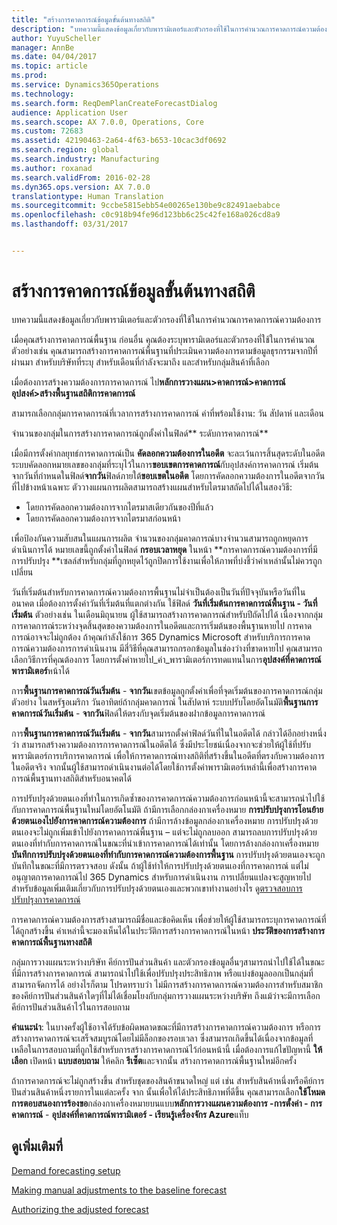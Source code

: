 ```yaml
---
title: "สร้างการคาดการณ์ข้อมูลขั้นต้นทางสถิติ"
description: "บทความนี้แสดงข้อมูลเกี่ยวกับพารามิเตอร์และตัวกรองที่ใช้ในการคำนวณการคาดการณ์ความต้องการ"
author: YuyuScheller
manager: AnnBe
ms.date: 04/04/2017
ms.topic: article
ms.prod: 
ms.service: Dynamics365Operations
ms.technology: 
ms.search.form: ReqDemPlanCreateForecastDialog
audience: Application User
ms.search.scope: AX 7.0.0, Operations, Core
ms.custom: 72683
ms.assetid: 42190463-2a64-4f63-b653-10cac3df0692
ms.search.region: global
ms.search.industry: Manufacturing
ms.author: roxanad
ms.search.validFrom: 2016-02-28
ms.dyn365.ops.version: AX 7.0.0
translationtype: Human Translation
ms.sourcegitcommit: 9ccbe5815ebb54e00265e130be9c82491aebabce
ms.openlocfilehash: c0c918b94fe96d123bb6c25c42fe168a026cd8a9
ms.lasthandoff: 03/31/2017


---
```


# <a name="generate-a-statistical-baseline-forecast"></a>สร้างการคาดการณ์ข้อมูลขั้นต้นทางสถิติ

บทความนี้แสดงข้อมูลเกี่ยวกับพารามิเตอร์และตัวกรองที่ใช้ในการคำนวณการคาดการณ์ความต้องการ 

เมื่อคุณสร้างการคาดการณ์พื้นฐาน ก่อนอื่น คุณต้องระบุพารามิเตอร์และตัวกรองที่ใช้ในการคำนวณ  ตัวอย่างเช่น คุณสามารถสร้างการคาดการณ์พื้นฐานที่ประเมินความต้องการตามข้อมูลธุรกรรมจากปีที่ผ่านมา สำหรับบริษัทที่ระบุ สำหรับเดือนที่กำลังจะมาถึง และสำหรับกลุ่มสินค้าที่เลือก 

เมื่อต้องการสร้างความต้องการการคาดการณ์ ไป**หลักการวางแผน&gt;คาดการณ์&gt;คาดการณ์อุปสงค์&gt;สร้างพื้นฐานสถิติการคาดการณ์** 

สามารถเลือกกลุ่มการคาดการณ์ที่เวลาการสร้างการคาดการณ์ ค่าที่พร้อมใช้งาน: วัน สัปดาห์ และเดือน 

จำนวนของกลุ่มในการสร้างการคาดการณ์ถูกตั้งค่าในฟิลด์** ระดับการคาดการณ์** 

เมื่อมีการตั้งค่ากลยุทธ์การคาดการณ์เป็น **คัดลอกความต้องการในอดีต** จะละเว้นการสิ้นสุดระดับในอดีต ระบบคัดลอกหมายเลขของกลุ่มที่ระบุไว้ในการ**ขอบเขตการคาดการณ์**กับอุปสงค์การคาดการณ์ เริ่มต้นจากวันที่กำหนดในฟิลด์**จากวัน**ฟิลด์ภายใต้**ขอบเขตในอดีต** โดยการคัดลอกความต้องการในอดีตจากวันที่ไปข้างหน้าเฉพาะ ตัววางแผนการผลิตสามารถสร้างแผนสำหรับไตรมาสถัดไปได้ในสองวิธี:

-   โดยการคัดลอกความต้องการจากไตรมาสเดียวกันของปีที่แล้ว
-   โดยการคัดลอกความต้องการจากไตรมาสก่อนหน้า

เพื่อป้องกันความสับสนในแผนการผลิต จำนวนของกลุ่มคาดการณ์บางจำนวนสามารถถูกหยุดการดำเนินการได้ หมายเลขนี้ถูกตั้งค่าในฟิลด์ **กรอบเวลาหยุด** ในหน้า **การคาดการณ์ความต้องการที่มีการปรับปรุง **เซลล์สำหรับกลุ่มที่ถูกหยุดไว้ถูกปิดการใช้งานเพื่อให้ภาพที่บ่งชี้ว่าค่าเหล่านั้นไม่ควรถูกเปลี่ยน 

วันที่เริ่มต้นสำหรับการคาดการณ์ความต้องการพื้นฐานไม่จำเป็นต้องเป็นวันที่ปัจจุบันหรือวันที่ในอนาคต เมื่อต้องการตั้งค่าวันที่เริ่มต้นที่แตกต่างกัน ใช้ฟิลด์ **วันที่เริ่มต้นการคาดการณ์พื้นฐาน - วันที่เริ่มต้น** ตัวอย่างเช่น ในเดือนมิถุนายน ผู้ใช้สามารถสร้างการคาดการณ์สำหรับปีถัดไปได้ เนื่องจากกลุ่มการคาดการณ์ระหว่างจุดสิ้นสุดของความต้องการในอดีตและการเริ่มต้นของพื้นฐานหายไป การคาดการณ์อาจจะไม่ถูกต้อง ถ้าคุณกำลังใช้การ 365 Dynamics Microsoft สำหรับบริการการคาดการณ์ความต้องการการดำเนินงาน มีสี่วิธีที่คุณสามารถกรอกข้อมูลในช่องว่างที่ขาดหายไป คุณสามารถเลือกวิธีการที่คุณต้องการ โดยการตั้งค่าหายไป\_ค่า\_พารามิเตอร์การทดแทนในการ**อุปสงค์ที่คาดการณ์พารามิเตอร์**หน้าได้ 

การ**พื้นฐานการคาดการณ์วันเริ่มต้น** - **จากวัน**เขตข้อมูลถูกตั้งค่าเพื่อที่จุดเริ่มต้นของการคาดการณ์กลุ่ม ตัวอย่าง ในสหรัฐอเมริกา วันอาทิตย์ถ้ากลุ่มคาดการณ์ ในสัปดาห์ ระบบปรับโดยอัตโนมัติ**พื้นฐานการคาดการณ์วันเริ่มต้น** - **จากวัน**ฟิลด์ให้ตรงกับจุดเริ่มต้นของฝากข้อมูลการคาดการณ์ 

การ**พื้นฐานการคาดการณ์วันเริ่มต้น** - **จากวัน**สามารถตั้งค่าฟิลด์วันที่ในในอดีตได้ กล่าวได้อีกอย่างหนึ่งว่า สามารถสร้างความต้องการการคาดการณ์ในอดีตได้ ซึ่งมีประโยชน์เนื่องจากจะช่วยให้ผู้ใช้ที่ปรับพารามิเตอร์การบริการคาดการณ์ เพื่อให้การคาดการณ์ทางสถิติที่สร้างขึ้นในอดีตที่ตรงกับความต้องการในอดีตจริง จากนั้นผู้ใช้สามารถดำเนินงานต่อได้โดยใช้การตั้งค่าพารามิเตอร์เหล่านี้เพื่อสร้างการคาดการณ์พื้นฐานทางสถิติสำหรับอนาคตได้ 

การปรับปรุงด้วยตนเองที่ทำในการเกิดซ้ำของการคาดการณ์ความต้องการก่อนหน้านี้จะสามารถนำไปใช้กับการคาดการณ์พื้นฐานใหม่โดยอัตโนมัติ ถ้ามีการเลือกกล่องกาเครื่องหมาย **การปรับปรุงการโอนย้ายด้วยตนเองไปยังการคาดการณ์ความต้องการ** ถ้ามีการล้างข้อมูลกล่องกาเครื่องหมาย การปรับปรุงด้วยตนเองจะไม่ถูกเพิ่มเข้าไปยังการคาดการณ์พื้นฐาน – แต่จะไม่ถูกลบออก สามารถลบการปรับปรุงด้วยตนเองที่ทำกับการคาดการณ์ในขณะที่นำเข้าการคาดการณ์ได้เท่านั้น โดยการล้างกล่องกาเครื่องหมาย **บันทึกการปรับปรุงด้วยตนเองที่ทำกับการคาดการณ์ความต้องการพื้นฐาน** การปรับปรุงด้วยตนเองจะถูกบันทึกในขณะที่มีการตรวจสอบ ดังนั้น ถ้าผู้ใช้ทำให้การปรับปรุงด้วยตนเองที่การคาดการณ์ แต่ไม่อนุญาตการคาดการณ์ไป 365 Dynamics สำหรับการดำเนินงาน การเปลี่ยนแปลงจะสูญหายไป สำหรับข้อมูลเพิ่มเติมเกี่ยวกับการปรับปรุงด้วยตนเองและพวกเขาทำงานอย่างไร ดู[ตรวจสอบการปรับปรุงการคาดการณ์](authorize-adjusted-forecast.md) 

การคาดการณ์ความต้องการสร้างสามารถมีชื่อและข้อคิดเห็น เพื่อช่วยให้ผู้ใช้สามารถระบุการคาดการณ์ที่ได้ถูกสร้างขึ้น ค่าเหล่านี้จะมองเห็นได้ในประวัติการสร้างการคาดการณ์ในหน้า **ประวัติของการสร้างการคาดการณ์พื้นฐานทางสถิติ** 

กลุ่มการวางแผนระหว่างบริษัท คีย์การปันส่วนสินค้า และตัวกรองข้อมูลอื่นๆสามารถนำไปใช้ได้ในขณะที่มีการสร้างการคาดการณ์ สามารถนำไปใช้เพื่อปรับปรุงประสิทธิภาพ หรือแบ่งข้อมูลออกเป็นกลุ่มที่สามารถจัดการได้ อย่างไรก็ตาม โปรดทราบว่า ไม่มีการสร้างการคาดการณ์ความต้องการสำหรับสมาชิกของคีย์การปันส่วนสินค้าใดๆที่ไม่ได้เชื่อมโยงกับกลุ่มการวางแผนระหว่างบริษัท ถึงแม้ว่าจะมีการเลือกคีย์การปันส่วนสินค้าไว้ในการสอบถาม 

**คำแนะนำ**: ในบางครั้งผู้ใช้อาจได้รับข้อผิดพลาดขณะที่มีการสร้างการคาดการณ์ความต้องการ หรือการสร้างการคาดการณ์จะเสร็จสมบูรณ์โดยไม่มีล็อกของรอบเวลา ซึ่งสามารถเกิดขึ้นได้เนื่องจากข้อมูลที่เหลือในการสอบถามที่ถูกใช้สำหรับการสร้างการคาดการณ์ไว้ก่อนหน้านี้ เมื่อต้องการแก้ไขปัญหานี้ **ให้เลือก** เปิดหน้า **แบบสอบถาม** ให้คลิก **รีเซ็ต**และจากนั้น สร้างการคาดการณ์พื้นฐานใหม่อีกครั้ง 

ถ้าการคาดการณ์จะไม่ถูกสร้างขึ้น สำหรับชุดของสินค้าขนาดใหญ่ แต่ เช่น สำหรับสินค้าหนึ่งหรือคีย์การปันส่วนสินค้าหนึ่งรายการในแต่ละครั้ง จาก นั้นเพื่อให้ได้ประสิทธิภาพที่ดีขึ้น คุณสามารถเลือก**ใช้โหมดการตอบสนองการร้องขอ**กล่องกาเครื่องหมายบนแบบ**หลักการวางแผนความต้องการ -การตั้งค่า - การคาดการณ์** - **อุปสงค์ที่คาดการณ์พารามิเตอร์ - เรียนรู้เครื่องจักร Azure**แท็บ

<a name="see-also"></a>ดูเพิ่มเติมที่
--------

[Demand forecasting setup](demand-forecasting-setup.md)

[Making manual adjustments to the baseline forecast](manual-adjustments-baseline-forecast.md)

[Authorizing the adjusted forecast](authorize-adjusted-forecast.md)


